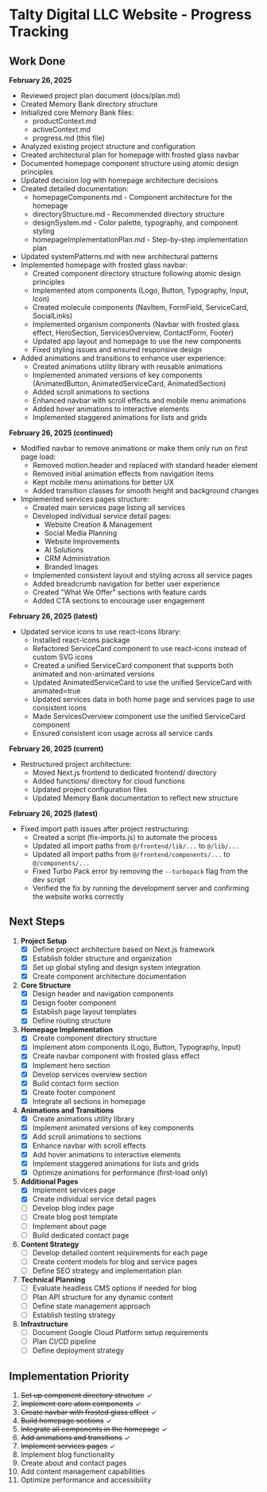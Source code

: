 # Talty Digital LLC Website - Progress Tracking

## Work Done
**February 26, 2025**
- Reviewed project plan document (docs/plan.md)
- Created Memory Bank directory structure
- Initialized core Memory Bank files:
  - productContext.md
  - activeContext.md
  - progress.md (this file)
- Analyzed existing project structure and configuration
- Created architectural plan for homepage with frosted glass navbar
- Documented homepage component structure using atomic design principles
- Updated decision log with homepage architecture decisions
- Created detailed documentation:
  - homepageComponents.md - Component architecture for the homepage
  - directoryStructure.md - Recommended directory structure
  - designSystem.md - Color palette, typography, and component styling
  - homepageImplementationPlan.md - Step-by-step implementation plan
- Updated systemPatterns.md with new architectural patterns
- Implemented homepage with frosted glass navbar:
  - Created component directory structure following atomic design principles
  - Implemented atom components (Logo, Button, Typography, Input, Icon)
  - Created molecule components (NavItem, FormField, ServiceCard, SocialLinks)
  - Implemented organism components (Navbar with frosted glass effect, HeroSection, ServicesOverview, ContactForm, Footer)
  - Updated app layout and homepage to use the new components
  - Fixed styling issues and ensured responsive design
- Added animations and transitions to enhance user experience:
  - Created animations utility library with reusable animations
  - Implemented animated versions of key components (AnimatedButton, AnimatedServiceCard, AnimatedSection)
  - Added scroll animations to sections
  - Enhanced navbar with scroll effects and mobile menu animations
  - Added hover animations to interactive elements
  - Implemented staggered animations for lists and grids

**February 26, 2025 (continued)**
- Modified navbar to remove animations or make them only run on first page load:
  - Removed motion.header and replaced with standard header element
  - Removed initial animation effects from navigation items
  - Kept mobile menu animations for better UX
  - Added transition classes for smooth height and background changes
- Implemented services pages structure:
  - Created main services page listing all services
  - Developed individual service detail pages:
    - Website Creation & Management
    - Social Media Planning
    - Website Improvements
    - AI Solutions
    - CRM Administration
    - Branded Images
  - Implemented consistent layout and styling across all service pages
  - Added breadcrumb navigation for better user experience
  - Created "What We Offer" sections with feature cards
  - Added CTA sections to encourage user engagement

**February 26, 2025 (latest)**
- Updated service icons to use react-icons library:
  - Installed react-icons package
  - Refactored ServiceCard component to use react-icons instead of custom SVG icons
  - Created a unified ServiceCard component that supports both animated and non-animated versions
  - Updated AnimatedServiceCard to use the unified ServiceCard with animated=true
  - Updated services data in both home page and services page to use consistent icons
  - Made ServicesOverview component use the unified ServiceCard component
  - Ensured consistent icon usage across all service cards

**February 26, 2025 (current)**
- Restructured project architecture:
  - Moved Next.js frontend to dedicated frontend/ directory
  - Added functions/ directory for cloud functions
  - Updated project configuration files
  - Updated Memory Bank documentation to reflect new structure

**February 26, 2025 (latest)**
- Fixed import path issues after project restructuring:
  - Created a script (fix-imports.js) to automate the process
  - Updated all import paths from `@/frontend/lib/...` to `@/lib/...`
  - Updated all import paths from `@/frontend/components/...` to `@/components/...`
  - Fixed Turbo Pack error by removing the `--turbopack` flag from the dev script
  - Verified the fix by running the development server and confirming the website works correctly

## Next Steps
1. **Project Setup**
   - [x] Define project architecture based on Next.js framework
   - [x] Establish folder structure and organization
   - [x] Set up global styling and design system integration
   - [x] Create component architecture documentation

2. **Core Structure**
   - [x] Design header and navigation components
   - [x] Design footer component
   - [x] Establish page layout templates
   - [x] Define routing structure

3. **Homepage Implementation**
   - [x] Create component directory structure
   - [x] Implement atom components (Logo, Button, Typography, Input)
   - [x] Create navbar component with frosted glass effect
   - [x] Implement hero section
   - [x] Develop services overview section
   - [x] Build contact form section
   - [x] Create footer component
   - [x] Integrate all sections in homepage

4. **Animations and Transitions**
   - [x] Create animations utility library
   - [x] Implement animated versions of key components
   - [x] Add scroll animations to sections
   - [x] Enhance navbar with scroll effects
   - [x] Add hover animations to interactive elements
   - [x] Implement staggered animations for lists and grids
   - [x] Optimize animations for performance (first-load only)

5. **Additional Pages**
   - [x] Implement services page
   - [x] Create individual service detail pages
   - [ ] Develop blog index page
   - [ ] Create blog post template
   - [ ] Implement about page
   - [ ] Build dedicated contact page

6. **Content Strategy**
   - [ ] Develop detailed content requirements for each page
   - [ ] Create content models for blog and service pages
   - [ ] Define SEO strategy and implementation plan

7. **Technical Planning**
   - [ ] Evaluate headless CMS options if needed for blog
   - [ ] Plan API structure for any dynamic content
   - [ ] Define state management approach
   - [ ] Establish testing strategy

8. **Infrastructure**
   - [ ] Document Google Cloud Platform setup requirements
   - [ ] Plan CI/CD pipeline
   - [ ] Define deployment strategy

## Implementation Priority
1. ~~Set up component directory structure~~ ✓
2. ~~Implement core atom components~~ ✓
3. ~~Create navbar with frosted glass effect~~ ✓
4. ~~Build homepage sections~~ ✓
5. ~~Integrate all components in the homepage~~ ✓
6. ~~Add animations and transitions~~ ✓
7. ~~Implement services pages~~ ✓
8. Implement blog functionality
9. Create about and contact pages
10. Add content management capabilities
11. Optimize performance and accessibility